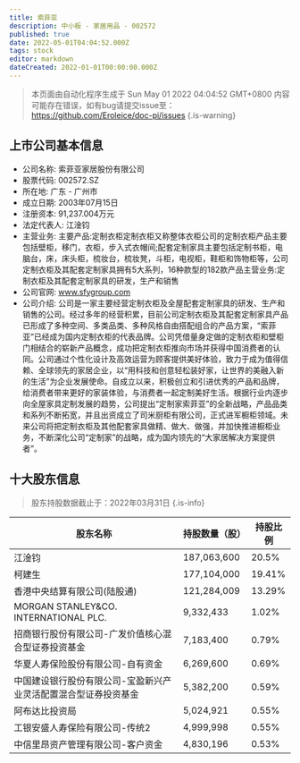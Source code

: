 ```yaml
---
title: 索菲亚
description: 中小板 - 家居用品 - 002572
published: true
date: 2022-05-01T04:04:52.000Z
tags: stock
editor: markdown
dateCreated: 2022-01-01T00:00:00.000Z
---
```


> 本页面由自动化程序生成于 Sun May 01 2022 04:04:52 GMT+0800
> 内容可能存在错误，如有bug请提交issue至：https://github.com/Eroleice/doc-pi/issues
{.is-warning}

## 上市公司基本信息
- 公司名称: 索菲亚家居股份有限公司
- 股票代码: 002572.SZ
- 所在地: 广东 - 广州市
- 成立日期: 2003年07月15日
- 注册资本: 91,237.004万元
- 法定代表人: 江淦钧
- 主营业务: 主要产品:定制衣柜定制衣柜又称整体衣柜公司的定制衣柜产品主要包括壁柜，移门，衣柜，步入式衣帽间;配套定制家具主要包括定制书柜，电脑台，床，床头柜，梳妆台，梳妆凳，斗柜，电视柜，鞋柜和饰物柜等，公司定制衣柜及其配套定制家具拥有5大系列，16种款型的182款产品主营业务:定制衣柜及其配套定制家具的研发，生产和销售
- 公司官网: www.sfygroup.com
- 公司介绍: 公司是一家主要经营定制衣柜及全屋配套定制家具的研发、生产和销售的公司。经过多年的经营积累，目前公司定制衣柜及其配套定制家具产品已形成了多种空间、多类品类、多种风格自由搭配组合的产品方案，“索菲亚”已经成为国内定制衣柜的代表品牌。公司凭借量身定做的定制衣柜和壁柜门相结合的崭新产品概念，成功把定制衣柜推向市场并获得中国消费者的认同。公司通过个性化设计及高效运营为顾客提供美好体验，致力于成为值得信赖、全球领先的家居企业，以“用科技和创意轻松装好家，让世界的美融入新的生活”为企业发展使命。自成立以来，积极创立和引进优秀的产品和品牌，给消费者带来更好的家装体验，与消费者一起定制美好生活。根据行业内逐步向全屋家具定制发展的趋势，公司提出“定制家索菲亚”的全新战略，产品品类和系列不断拓宽，并且出资成立了司米厨柜有限公司，正式进军橱柜领域。未来公司将把定制衣柜及其他配套家具做精、做大、做强，并加快推进橱柜业务，不断深化公司“定制家”的战略，成为国内领先的“大家居解决方案提供者”。


## 十大股东信息
> 股东持股数据截止于：2022年03月31日
{.is-info}

| 股东名称 | 持股数量（股） | 持股比例 |
| --- | --- | --- |
| 江淦钧 | 187,063,600 | 20.5% |
| 柯建生 | 177,104,000 | 19.41% |
| 香港中央结算有限公司(陆股通) | 121,284,009 | 13.29% |
| MORGAN STANLEY&CO. INTERNATIONAL PLC. | 9,332,433 | 1.02% |
| 招商银行股份有限公司-广发价值核心混合型证券投资基金 | 7,183,400 | 0.79% |
| 华夏人寿保险股份有限公司-自有资金 | 6,269,600 | 0.69% |
| 中国建设银行股份有限公司-宝盈新兴产业灵活配置混合型证券投资基金 | 5,382,200 | 0.59% |
| 阿布达比投资局 | 5,024,921 | 0.55% |
| 工银安盛人寿保险有限公司-传统2 | 4,999,998 | 0.55% |
| 中信里昂资产管理有限公司-客户资金 | 4,830,196 | 0.53% |




